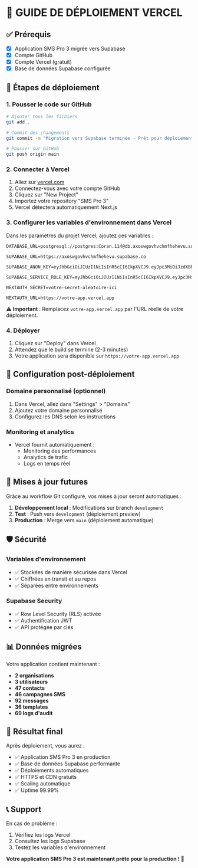# 🚀 GUIDE DE DÉPLOIEMENT VERCEL

## ✅ Prérequis
- [x] Application SMS Pro 3 migrée vers Supabase
- [x] Compte GitHub
- [x] Compte Vercel (gratuit)
- [x] Base de données Supabase configurée

## 📝 Étapes de déploiement

### 1. Pousser le code sur GitHub

```bash
# Ajouter tous les fichiers
git add .

# Commit des changements
git commit -m "Migration vers Supabase terminée - Prêt pour déploiement"

# Pousser sur GitHub
git push origin main
```

### 2. Connecter à Vercel

1. Allez sur [vercel.com](https://vercel.com)
2. Connectez-vous avec votre compte GitHub
3. Cliquez sur "New Project"
4. Importez votre repository "SMS Pro 3"
5. Vercel détectera automatiquement Next.js

### 3. Configurer les variables d'environnement dans Vercel

Dans les paramètres du projet Vercel, ajoutez ces variables :

```
DATABASE_URL=postgresql://postgres:Coran.114@db.axoswgovhvchmfhehevu.supabase.co:5432/postgres

SUPABASE_URL=https://axoswgovhvchmfhehevu.supabase.co

SUPABASE_ANON_KEY=eyJhbGciOiJIUzI1NiIsInR5cCI6IkpXVCJ9.eyJpc3MiOiJzdXBhYmFzZSIsInJlZiI6ImF4b3N3Z292aHZjaG1maGVoZXZ1Iiwicm9sZSI6ImFub24iLCJpYXQiOjE3NTUyOTgzNzYsImV4cCI6MjA3MDg3NDM3Nn0.eyxXQWev_zMNKGfyTyx3DNjWQjQQ5biuO42lx73NnKk

SUPABASE_SERVICE_ROLE_KEY=eyJhbGciOiJIUzI1NiIsInR5cCI6IkpXVCJ9.eyJpc3MiOiJzdXBhYmFzZSIsInJlZiI6ImF4b3N3Z292aHZjaG1maGVoZXZ1Iiwicm9sZSI6InNlcnZpY2Vfcm9sZSIsImlhdCI6MTc1NTI5ODM3NiwiZXhwIjoyMDcwODc0Mzc2fQ.nMv_bMKqR9BM1usZEJWJTLJ7NiDSbDXZDXT2nDaAZp4

NEXTAUTH_SECRET=votre-secret-aleatoire-ici

NEXTAUTH_URL=https://votre-app.vercel.app
```

⚠️ **Important** : Remplacez `votre-app.vercel.app` par l'URL réelle de votre déploiement.

### 4. Déployer

1. Cliquez sur "Deploy" dans Vercel
2. Attendez que le build se termine (2-3 minutes)
3. Votre application sera disponible sur `https://votre-app.vercel.app`

## 🔧 Configuration post-déploiement

### Domaine personnalisé (optionnel)
1. Dans Vercel, allez dans "Settings" > "Domains"
2. Ajoutez votre domaine personnalisé
3. Configurez les DNS selon les instructions

### Monitoring et analytics
- Vercel fournit automatiquement :
  - Monitoring des performances
  - Analytics de trafic
  - Logs en temps réel

## 🔄 Mises à jour futures

Grâce au workflow Git configuré, vos mises à jour seront automatiques :

1. **Développement local** : Modifications sur branch `development`
2. **Test** : Push vers `development` (déploiement preview)
3. **Production** : Merge vers `main` (déploiement automatique)

## 🛡️ Sécurité

### Variables d'environnement
- ✅ Stockées de manière sécurisée dans Vercel
- ✅ Chiffrées en transit et au repos
- ✅ Séparées entre environnements

### Supabase Security
- ✅ Row Level Security (RLS) activée
- ✅ Authentification JWT
- ✅ API protégée par clés

## 📊 Données migrées

Votre application contient maintenant :
- **2 organisations**
- **3 utilisateurs** 
- **47 contacts**
- **46 campagnes SMS**
- **92 messages**
- **36 templates**
- **69 logs d'audit**

## 🎯 Résultat final

Après déploiement, vous aurez :
- ✅ Application SMS Pro 3 en production
- ✅ Base de données Supabase performante
- ✅ Déploiements automatiques
- ✅ HTTPS et CDN gratuits
- ✅ Scaling automatique
- ✅ Uptime 99.99%

## 📞 Support

En cas de problème :
1. Vérifiez les logs Vercel
2. Consultez les logs Supabase
3. Testez les variables d'environnement

**Votre application SMS Pro 3 est maintenant prête pour la production ! 🚀**
